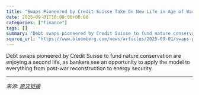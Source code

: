 ```yaml
---
title: "Swaps Pioneered by Credit Suisse Take On New Life in Age of War"
date: 2025-09-01T18:00:00+08:00
categories: ["finance"]
tags: []
summary: "Debt swaps pioneered by Credit Suisse to fund nature conservation are enjoying a second life, as bankers see an opportunity to apply the model to everything from post-war reconstruction to energy secu"
source_url: "https://www.bloomberg.com/news/articles/2025-09-01/swaps-pioneered-by-credit-suisse-take-on-new-life-in-age-of-war"
---
```


Debt swaps pioneered by Credit Suisse to fund nature conservation are enjoying a second life, as bankers see an opportunity to apply the model to everything from post-war reconstruction to energy security.

---

*来源: [原文链接](https://www.bloomberg.com/news/articles/2025-09-01/swaps-pioneered-by-credit-suisse-take-on-new-life-in-age-of-war)*
